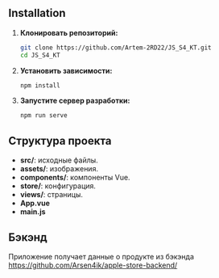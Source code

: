 
## Installation

1. **Клонировать репозиторий:**
   ```bash
   git clone https://github.com/Artem-2RD22/JS_S4_KT.git
   cd JS_S4_KT
   ```

2. **Установить зависимости:**
   ```bash
   npm install
   ```

3. **Запустите сервер разработки:**
   ```bash
   npm run serve
   ```

## Структура проекта


- **src/**: исходные файлы.
 - **assets/**: изображения.
 - **components/**: компоненты Vue.
 - **store/**: конфигурация.
 - **views/**: страницы.
 - **App.vue**
 - **main.js**

## Бэкэнд
Приложение получает данные о продукте из бэкэнда https://github.com/Arsen4ik/apple-store-backend/
